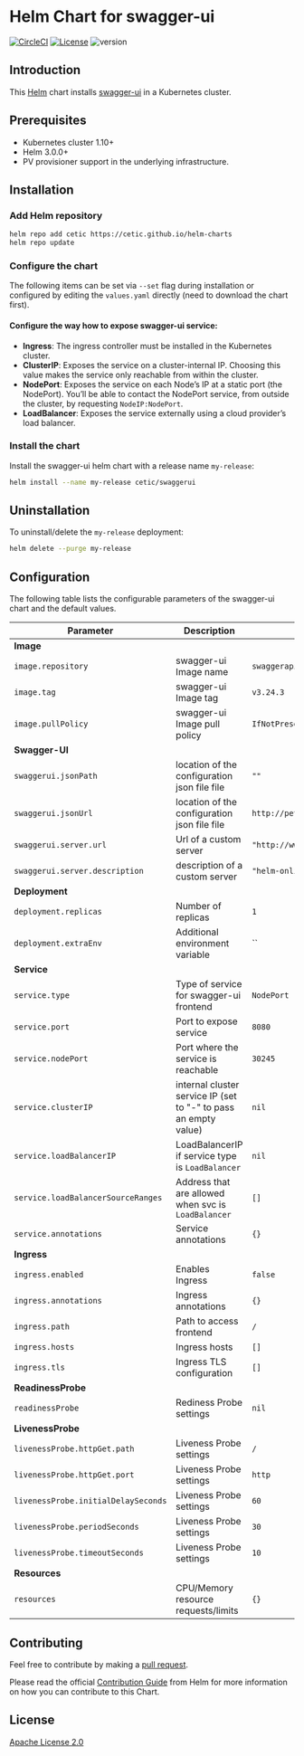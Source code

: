 # Helm Chart for swagger-ui

[![CircleCI](https://circleci.com/gh/cetic/helm-swagger-ui.svg?style=svg)](https://circleci.com/gh/cetic/helm-swagger-ui/tree/master) [![License](https://img.shields.io/badge/License-Apache%202.0-blue.svg)](https://opensource.org/licenses/Apache-2.0) ![version](https://img.shields.io/github/tag/cetic/helm-swagger-ui.svg?label=release)

## Introduction

This [Helm](https://github.com/kubernetes/helm) chart installs [swagger-ui](https://github.com/swagger-ui-api/swagger-ui) in a Kubernetes cluster.

## Prerequisites

- Kubernetes cluster 1.10+
- Helm 3.0.0+
- PV provisioner support in the underlying infrastructure.

## Installation

### Add Helm repository

```bash
helm repo add cetic https://cetic.github.io/helm-charts
helm repo update
```

### Configure the chart

The following items can be set via `--set` flag during installation or configured by editing the `values.yaml` directly (need to download the chart first).

#### Configure the way how to expose swagger-ui service:

- **Ingress**: The ingress controller must be installed in the Kubernetes cluster.
- **ClusterIP**: Exposes the service on a cluster-internal IP. Choosing this value makes the service only reachable from within the cluster.
- **NodePort**: Exposes the service on each Node’s IP at a static port (the NodePort). You’ll be able to contact the NodePort service, from outside the cluster, by requesting `NodeIP:NodePort`.
- **LoadBalancer**: Exposes the service externally using a cloud provider’s load balancer.

### Install the chart

Install the swagger-ui helm chart with a release name `my-release`:

```bash
helm install --name my-release cetic/swaggerui
```

## Uninstallation

To uninstall/delete the `my-release` deployment:

```bash
helm delete --purge my-release
```

## Configuration

The following table lists the configurable parameters of the swagger-ui chart and the default values.

| Parameter                                                                   | Description                                                                                                        | Default                         |
| --------------------------------------------------------------------------- | -------------------------------------------------------------------------------------------------------------------| ------------------------------- |
| **Image**                                                                   |
| `image.repository`                                                          | swagger-ui Image name                                                                                              | `swaggerapi/swagger-ui`         |
| `image.tag`                                                                 | swagger-ui Image tag                                                                                               | `v3.24.3`                      |
| `image.pullPolicy`                                                          | swagger-ui Image pull policy                                                                                       | `IfNotPresent`                  |
| **Swagger-UI**                                                              |
| `swaggerui.jsonPath`                                                        | location of the configuration json file file                                                                       | `""`                            |
| `swaggerui.jsonUrl`                                                         | location of the configuration json file file                                                                       | `http://petstore.swagger.io/v2/swagger.json` |
| `swaggerui.server.url`                                                      | Url of a custom server                                                                                             | `"http://www.google.be"`        |
| `swaggerui.server.description`                                              | description of a custom server                                                                                      | `"helm-online"`                 |
| **Deployment**                                                              |
| `deployment.replicas`                                                       | Number of replicas                                                                                                 | `1`                             |
| `deployment.extraEnv`                                                       | Additional environment variable                                                                                    | ``                              |
| **Service**                                                                 |
| `service.type`                                                              | Type of service for swagger-ui frontend                                                                            | `NodePort`                      |
| `service.port`                                                              | Port to expose service                                                                                             | `8080`                          |
| `service.nodePort`                                                          | Port where the service is reachable                                                                                | `30245`                         |
| `service.clusterIP`                                                         | internal cluster service IP (set to "-" to pass an empty value)                                                    | `nil`                           |
| `service.loadBalancerIP`                                                    | LoadBalancerIP if service type is `LoadBalancer`                                                                   | `nil`                           |
| `service.loadBalancerSourceRanges`                                          | Address that are allowed when svc is `LoadBalancer`                                                                | `[]`                            |
| `service.annotations`                                                       | Service annotations                                                                                                | `{}`                            |
| **Ingress**                                                                 |
| `ingress.enabled`                                                           | Enables Ingress                                                                                                    | `false`                         |
| `ingress.annotations`                                                       | Ingress annotations                                                                                                | `{}`                            |
| `ingress.path`                                                              | Path to access frontend                                                                                            | `/`                             |
| `ingress.hosts`                                                             | Ingress hosts                                                                                                      | `[]`                            |
| `ingress.tls`                                                               | Ingress TLS configuration                                                                                          | `[]`                            |
| **ReadinessProbe**                                                          |
| `readinessProbe`                                                            | Rediness Probe settings                                                                                            | `nil`                           |
| **LivenessProbe**                                                           |
| `livenessProbe.httpGet.path`                                                | Liveness Probe settings                                                                                            | `/`                             |
| `livenessProbe.httpGet.port`                                                | Liveness Probe settings                                                                                            | `http`                          |
| `livenessProbe.initialDelaySeconds`                                         | Liveness Probe settings                                                                                            | `60`                            |
| `livenessProbe.periodSeconds`                                               | Liveness Probe settings                                                                                            | `30`                            |
| `livenessProbe.timeoutSeconds`                                              | Liveness Probe settings                                                                                            | `10`                            |
| **Resources**                                                               |
| `resources`                                                                 | CPU/Memory resource requests/limits                                                                                | `{}`                            |

## Contributing

Feel free to contribute by making a [pull request](https://github.com/cetic/helm-swagger-ui/pull/new/master).

Please read the official [Contribution Guide](https://github.com/helm/charts/blob/master/CONTRIBUTING.md) from Helm for more information on how you can contribute to this Chart.

## License

[Apache License 2.0](/LICENSE.md)
